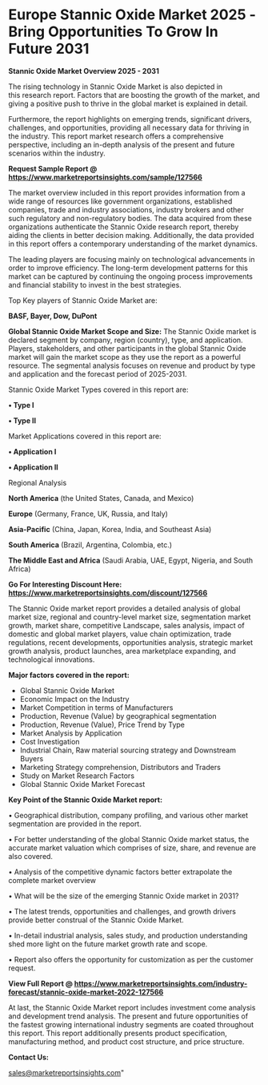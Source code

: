  # Europe Stannic Oxide Market 2025 -Bring Opportunities To Grow In Future 2031

<Strong> Stannic Oxide Market Overview 2025 - 2031</strong>

The rising technology in Stannic Oxide Market is also depicted in this research report. Factors that are boosting the growth of the market, and giving a positive push to thrive in the global market is explained in detail.

Furthermore, the report highlights on emerging trends, significant drivers, challenges, and opportunities, providing all necessary data for thriving in the industry. This report market research offers a comprehensive perspective, including an in-depth analysis of the present and future scenarios within the industry.

<strong>Request Sample Report @ <a href=https://www.marketreportsinsights.com/sample/127566>https://www.marketreportsinsights.com/sample/127566</a></strong>

The market overview included in this report provides information from a wide range of resources like government organizations, established companies, trade and industry associations, industry brokers and other such regulatory and non-regulatory bodies. The data acquired from these organizations authenticate the Stannic Oxide research report, thereby aiding the clients in better decision making. Additionally, the data provided in this report offers a contemporary understanding of the market dynamics.

The leading players are focusing mainly on technological advancements in order to improve efficiency. The long-term development patterns for this market can be captured by continuing the ongoing process improvements and financial stability to invest in the best strategies.

Top Key players of Stannic Oxide Market are:

<strong>BASF, Bayer, Dow, DuPont</strong>

<strong><b>Global Stannic Oxide Market Scope and Size:</b></strong>
The Stannic Oxide market is declared segment by company, region (country), type, and application. Players, stakeholders, and other participants in the global Stannic Oxide market will gain the market scope as they use the report as a powerful resource. The segmental analysis focuses on revenue and product by type and application and the forecast period of 2025-2031.

Stannic Oxide Market Types covered in this report are:

<strong>• Type I

• Type II</strong>

Market Applications covered in this report are:

<strong>• Application I

• Application II</strong> 

Regional Analysis

<strong>North America</strong> (the United States, Canada, and Mexico)

<strong>Europe</strong> (Germany, France, UK, Russia, and Italy)

<strong>Asia-Pacific</strong> (China, Japan, Korea, India, and Southeast Asia)

<strong>South America</strong> (Brazil, Argentina, Colombia, etc.)

<strong>The Middle East and Africa</strong> (Saudi Arabia, UAE, Egypt, Nigeria, and South Africa)

<strong>Go For Interesting Discount Here: <a href=https://www.marketreportsinsights.com/discount/127566>https://www.marketreportsinsights.com/discount/127566</a></strong>

The Stannic Oxide market report provides a detailed analysis of global market size, regional and country-level market size, segmentation market growth, market share, competitive Landscape, sales analysis, impact of domestic and global market players, value chain optimization, trade regulations, recent developments, opportunities analysis, strategic market growth analysis, product launches, area marketplace expanding, and technological innovations.

<strong><b>Major factors covered in the report:</b></strong>
<ul>
  <li>Global Stannic Oxide Market </li>
  <li>Economic Impact on the Industry</li>
  <li>Market Competition in terms of Manufacturers</li>
  <li>Production, Revenue (Value) by geographical segmentation</li>
  <li>Production, Revenue (Value), Price Trend by Type</li>
  <li>Market Analysis by Application</li>
  <li>Cost Investigation</li>
  <li>Industrial Chain, Raw material sourcing strategy and Downstream Buyers</li>
  <li>Marketing Strategy comprehension, Distributors and Traders</li>
  <li>Study on Market Research Factors</li>
  <li>Global Stannic Oxide Market Forecast</li>
</ul>

<strong><b>Key Point of the Stannic Oxide Market report:</b></strong>

• Geographical distribution, company profiling, and various other market segmentation are provided in the report.

• For better understanding of the global Stannic Oxide market status, the accurate market valuation which comprises of size, share, and revenue are also covered.

• Analysis of the competitive dynamic factors better extrapolate the complete market overview

• What will be the size of the emerging Stannic Oxide market in 2031?

• The latest trends, opportunities and challenges, and growth drivers provide better construal of the Stannic Oxide Market.

• In-detail industrial analysis, sales study, and production understanding shed more light on the future market growth rate and scope.

• Report also offers the opportunity for customization as per the customer request.

<strong><b>View Full Report @ <a href=https://www.marketreportsinsights.com/industry-forecast/stannic-oxide-market-2022-127566>https://www.marketreportsinsights.com/industry-forecast/stannic-oxide-market-2022-127566</a></b></strong>


At last, the Stannic Oxide Market report includes investment come analysis and development trend analysis. The present and future opportunities of the fastest growing international industry segments are coated throughout this report. This report additionally presents product specification, manufacturing method, and product cost structure, and price structure.

<strong>Contact Us:</strong>

sales@marketreportsinsights.com"
